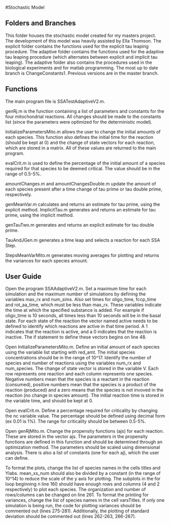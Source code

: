 #Stochastic Model

## Folders and Branches
This folder houses the stochastic model created for my masters project. The development of this model was heavily assisted
by Ella Thomson. The explicit folder contains the functions used for the explicit tau leaping procedure. The adaptive folder contains the functions used for the adaptive tau leaping procedure (which alternates between explicit and implicit tau leaping). The adaptive folder also contains the procedures used in the biological experiments and for matlab programming. The most up to date branch is ChangeConstants1. Previous versions are in the master branch. 

## Functions
The main program file is SSATestAdaptiveV2.m. 

genRj.m is the function containing a list of parameters and constants for the four mitochondrial reactions. All changes should be made to the constants list (since the parameters were optimized for the deterministic model). 

InitializeParametersMito.m allows the user to change the initial amounts of each species. This function also defines the initial time for the reaction (should be kept at 0) and the change of state vectors for each reaction, which are stored in a matrix. All of these values are returned to the main program. 

evalCrit.m is used to define the percentage of the initial amount of a species required for that species to be deemed critical. The value should be in the range of 0.5-5%. 

amountChanges.m and amountChangesDouble.m update the amount of each species present after a time change of tau prime or tau double prime, respectively. 

genMeanVar.m calculates and returns an estimate for tau prime, using the explicit method. ImplicitTau.m generates and returns an estimate for tau prime, using the implicit method. 

genTauTwo.m generates and returns an explicit estimate for tau double prime. 

TauAndJGen.m generates a time leap and selects a reaction for each SSA Step.

StepsMeanVarMito.m generates moving averages for plotting and returns the variances for each species amount. 

## User Guide
Open the program SSAAdaptiveV2.m. Set a maximum time for each simulation and the maximum number of simulations by defining the variables max_rx and num_sims. Also set times for oligo_time, fccp_time and rot_aa_time, which must be less than max_rx. These variables indicate the time at which the specified substance is added. For example if oligo_time is 10 seconds, all times less than 10 seconds will be in the basal state. For each state of the reaction the vector named active needs to be defined to identify which reactions are active in that time period. A 1 indicates that the reaction is active, and a 0 indicates that the reaction is inactive. The if statement to define these vectors begins on line 48. 

Open InitializeParametersMito.m. Define an initial amount of each species using the variable list starting with red_amt. The initial species concentrations should be in the range of 10^17. Identify the number of species and number of reactions using the variables num_rx and num_species. The change of state vector is stored in the variable V. Each row represents one reaction and each column represents one species. Negative numbers mean that the species is a reactant in the reaction (consumed), positive numbers mean that the species is a product of the reaction (produced) and a zero means that the species is not invoved in the reaction (no change in species amount). The initial reaction time is stored in the variable time, and should be kept at 0. 

Open evalCrit.m. Define a percentage required for criticality by changing the nc variable value. The percentage should be defined using decimal form (ex 0.01 is 1%). The range for criticality should be between 0.5-5%. 

Open genRjMito.m. Change the propensity functions (ajs) for each reaction. These are stored in the vector ajs. The parameters in the propensity functions are defined in this function and should be determined through an optimization method. The parameters should be scaled using dimensional analysis. There is also a list of constants (one for each aj), which the user can define. 

To format the plots, change the list of species names in the cells titles and Ylabs. mean_xs_num should also be divided by a constant (in the range of 10^14) to reduce the scale of the y axis for plotting. The subplots in the for loop beginning n line 160 should have enough rows and columns (4 and 2 respectively) to plot each species. The organization and number of rows/columns can be changed on line 261. To format the printing for variances, change the list of species names in the cell varsTitles. If only one simulation is being run, the code for plotting variances should be commented out (lines 275-281). Additionally, the plotting of standard deviation should be commented out (lines 262-263, 266-267). 

